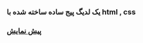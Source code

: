 ### یک لدیگ پیج ساده ساخته شده با html , css
### [پیش نمایش](https://pandacode082.github.io/landingPage/)

